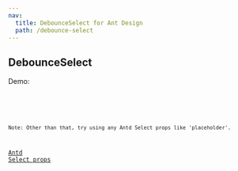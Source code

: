 ```yaml
---
nav:
  title: DebounceSelect for Ant Design
  path: /debounce-select
---
```


## DebounceSelect

Demo:

<code src="./demos/index.tsx" />

<API></API>

```
Note: Other than that, try using any Antd Select props like 'placeholder'.
```
[Antd Select props](https://ant-design.gitee.io/components/select-cn/#API)